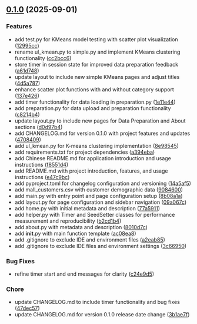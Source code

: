 <!-- insertion marker -->
<a name="0.1.0"></a>

## [0.1.0](https://github.com///compare/b18ac57c76f233266b31595524bf01a39c9059e3...0.1.0) (2025-09-01)

### Features

- add test.py for KMeans model testing with scatter plot visualization ([12995cc](https://github.com///commit/12995cc21cb4b6ce1bf413bf2a78bc4aec68ffd7))
- rename ul_kmean.py to simple.py and implement KMeans clustering functionality ([cc2bcc6](https://github.com///commit/cc2bcc63fc94af606d0c602ac3bbc04ba11e33e7))
- store timer in session state for improved data preparation feedback ([a61d748](https://github.com///commit/a61d74827fd4c113ca8ae80d5520a6744957f88d))
- update layout to include new simple KMeans pages and adjust titles ([4d5a787](https://github.com///commit/4d5a78741a9b9bbfcea90fee216bc1fac2cc3c26))
- enhance scatter plot functions with and without category support ([137e426](https://github.com///commit/137e42626d697b19c80699f9fdc6679ab544317e))
- add timer functionality for data loading in preparation.py ([1e11e44](https://github.com///commit/1e11e44e7d3ca7496b277fb4beaab7b560505bb9))
- add preparation.py for data upload and preparation functionality ([c8214b4](https://github.com///commit/c8214b40faf280325659a53bc469a61809d9ca25))
- update layout.py to include new pages for Data Preparation and About sections ([d0d97b4](https://github.com///commit/d0d97b408f76ade7b58730f82f7cf3daf0cb72ee))
- add CHANGELOG.md for version 0.1.0 with project features and updates ([4708409](https://github.com///commit/4708409b16533946bb9574df8d5eb2f7b65f7174))
- add ul_kmean.py for K-means clustering implementation ([8e98545](https://github.com///commit/8e98545bede170a0b4f809eca6f9aa37c103dbe6))
- add requirements.txt for project dependencies ([a394eba](https://github.com///commit/a394eba7ee226b823223a1648e0b669d34c779cc))
- add Chinese README.md for application introduction and usage instructions ([f8551d4](https://github.com///commit/f8551d4214dc8637748a583c0ffcbf96f62022f6))
- add README.md with project introduction, features, and usage instructions ([e47c9bc](https://github.com///commit/e47c9bcf2875bc36d9c774587c09857ccb125828))
- add pyproject.toml for changelog configuration and versioning ([14a5af5](https://github.com///commit/14a5af54b69670d2e398dc9ddb0496413a463092))
- add mall_customers.csv with customer demographic data ([9084600](https://github.com///commit/9084600bea0cc0787ed6b5af5ed2ce74a69b6f32))
- add main.py with entry point and page configuration setup ([8b08a1a](https://github.com///commit/8b08a1a2309703973924b65513545715443a1fa5))
- add layout.py for page configuration and sidebar navigation ([09a067c](https://github.com///commit/09a067cbb16e28e2066f62ecfb9b88fa1feb6070))
- add home.py with initial metadata and description ([77a5911](https://github.com///commit/77a59111185fe67a4987f80c374d54d38d6201c4))
- add helper.py with Timer and SeedSetter classes for performance measurement and reproducibility ([b2cd1b4](https://github.com///commit/b2cd1b471d890557266fc26f5df1349c82af4f7e))
- add about.py with metadata and description ([8010d7c](https://github.com///commit/8010d7c2c6d7e10448bb7a2385f0a3ddd565a5f1))
- add __init__.py with main function template ([ac08ea8](https://github.com///commit/ac08ea83a096f3921661bd1b270daaa3b9ccac2c))
- add .gitignore to exclude IDE and environment files ([a2eab85](https://github.com///commit/a2eab8556b280b02981cba1bfd5cf594e569b720))
- add .gitignore to exclude IDE files and environment settings ([3c66950](https://github.com///commit/3c66950f0242ec7823210fe83dae1e3eec947173))

### Bug Fixes

- refine timer start and end messages for clarity ([c24e9d5](https://github.com///commit/c24e9d5fcf31dd12092fb067730f849edbe197f3))

### Chore

- update CHANGELOG.md to include timer functionality and bug fixes ([47dec57](https://github.com///commit/47dec57ff1a8b300bad37a7066211b5ee65fdfa8))
- update CHANGELOG.md for version 0.1.0 release date change ([3b1ae7f](https://github.com///commit/3b1ae7fec8d1215436fba387a27cb8ba33884470))

